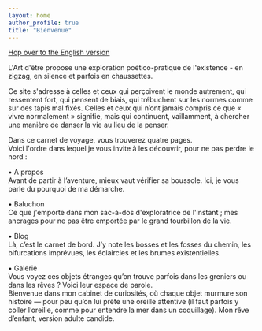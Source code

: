 ```yaml
---
layout: home
author_profile: true
title: "Bienvenue"
---
```


[Hop over to the English version](/blog/english-version)

L'Art d'être propose une exploration poético-pratique de l'existence - en zigzag, en silence et parfois en chaussettes.

Ce site s'adresse à celles et ceux qui perçoivent le monde autrement, qui ressentent fort, qui pensent de biais, qui trébuchent sur les normes comme sur des tapis mal fixés. Celles et ceux qui n’ont jamais compris ce que « vivre normalement » signifie, mais qui continuent, vaillamment, à chercher une manière de danser la vie au lieu de la penser.

Dans ce carnet de voyage, vous trouverez quatre pages. <br />
Voici l'ordre dans lequel je vous invite à les découvrir, pour ne pas perdre le nord : 

• A propos <br /> 
Avant de partir à l’aventure, mieux vaut vérifier sa boussole. Ici, je vous parle du pourquoi de ma démarche.

• Baluchon <br />
Ce que j'emporte dans mon sac-à-dos d'exploratrice de l'instant ; mes ancrages pour ne pas être emportée par le grand tourbillon de la vie. 

• Blog <br />
Là, c’est le carnet de bord. J’y note les bosses et les fosses du chemin, les bifurcations imprévues, les éclaircies et les brumes existentielles. 

• Galerie <br />
Vous voyez ces objets étranges qu’on trouve parfois dans les greniers ou dans les rêves ? Voici leur espace de parole. <br /> Bienvenue dans mon cabinet de curiosités, où chaque objet murmure son histoire — pour peu qu’on lui prête une oreille attentive (il faut parfois y coller l’oreille, comme pour entendre la mer dans un coquillage). Mon rêve d’enfant, version adulte candide.
